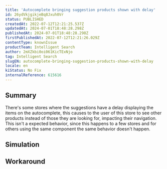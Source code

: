 ```yaml
---
title: 'Autocomplete bringing suggestion products shown with delay'
id: 26ydVkjgikjeBq8Jxuh0Vr
status: PUBLISHED
createdAt: 2022-07-12T12:21:25.537Z
updatedAt: 2024-07-01T18:48:28.298Z
publishedAt: 2024-07-01T18:48:28.298Z
firstPublishedAt: 2022-07-12T12:21:26.029Z
contentType: knownIssue
productTeam: Intelligent Search
author: 2mXZkbi0oi061KicTExNjo
tag: Intelligent Search
slugEN: autocomplete-bringing-suggestion-products-shown-with-delay
locale: en
kiStatus: No Fix
internalReference: 615616
---
```


## Summary



There's some stores where the suggestions have a delay displaying the items on the autocomplete, this causes to the user of this store to see other products instead of those they are looking for, impacting their navigation. This isn't a expected behavior, since this happens to a few stores and for others using the same component the same behavior doesn't happen.



## Simulation



## Workaround



